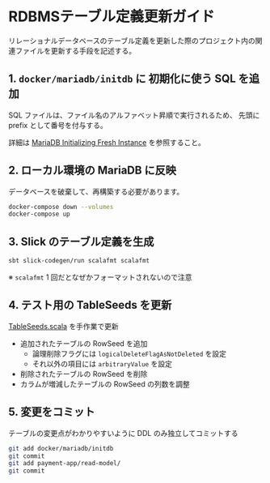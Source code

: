# RDBMSテーブル定義更新ガイド

リレーショナルデータベースのテーブル定義を更新した際のプロジェクト内の関連ファイルを更新する手段を記述する。

## 1. `docker/mariadb/initdb` に 初期化に使う SQL を追加

SQL ファイルは、ファイル名のアルファベット昇順で実行されるため、
先頭に prefix として番号を付与する。

詳細は [MariaDB Initializing Fresh Instance](https://hub.docker.com/_/mariadb#:~:text=Initializing%20a%20fresh%20instance) を参照すること。

## 2. ローカル環境の MariaDB に反映

データベースを破棄して、再構築する必要があります。  

```bash
docker-compose down --volumes
docker-compose up
```

## 3. Slick のテーブル定義を生成

```bash
sbt slick-codegen/run scalafmt scalafmt
```
※ `scalafmt` 1 回だとなぜかフォーマットされないので注意

## 4. テスト用の TableSeeds を更新

[TableSeeds.scala](../payment-app/read-model-testkit/src/main/scala/jp/co/tis/lerna/payment/readmodel/TableSeeds.scala) を手作業で更新

- 追加されたテーブルの RowSeed を追加
    - 論理削除フラグには `logicalDeleteFlagAsNotDeleted` を設定
    - それ以外の項目には `arbitraryValue` を設定
- 削除されたテーブルの RowSeed を削除
- カラムが増減したテーブルの RowSeed の列数を調整

## 5. 変更をコミット

テーブルの変更点がわかりやすいように DDL のみ独立してコミットする

```bash
git add docker/mariadb/initdb
git commit
git add payment-app/read-model/
git commit
```

